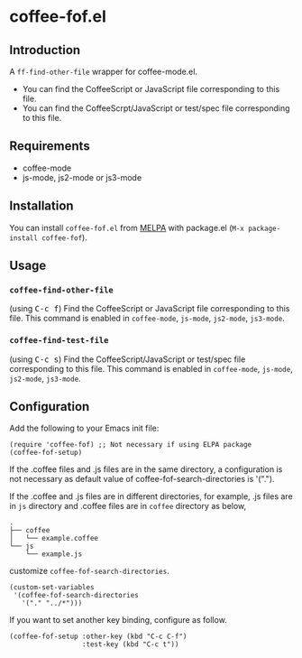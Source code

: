 # coffee-fof.el

## Introduction

A `ff-find-other-file` wrapper for coffee-mode.el.

- You can find the CoffeeScript or JavaScript file corresponding to this file.
- You can find the CoffeeScrpt/JavaScript or test/spec file corresponding to this file.

## Requirements

* coffee-mode
* js-mode, js2-mode or js3-mode


## Installation

You can install `coffee-fof.el` from [MELPA](https://github.com/milkypostman/melpa.git) with package.el
(`M-x package-install coffee-fof`).

## Usage

### `coffee-find-other-file`

(using <kbd>C-c f</kbd>) Find the CoffeeScript or JavaScript file
corresponding to this file.  This command is enabled in `coffee-mode`,
`js-mode`, `js2-mode`, `js3-mode`.

### `coffee-find-test-file`

(using <kbd>C-c s</kbd>) Find the CoffeeScript/JavaScript or test/spec
file corresponding to this file.  This command is enabled in
`coffee-mode`, `js-mode`, `js2-mode`, `js3-mode`.

## Configuration

Add the following to your Emacs init file:

```elisp
(require 'coffee-fof) ;; Not necessary if using ELPA package
(coffee-fof-setup)
```

If the .coffee files and .js files are in the same directory, a configuration is not necessary as default value of coffee-fof-search-directories is '(".").

If the .coffee and .js files are in different directories, for example, .js files are in `js` directory and .coffee files are in `coffee` directory as below,

    .
    ├── coffee
    │   └── example.coffee
    └── js
        └── example.js

customize `coffee-fof-search-directories`.

```elisp
(custom-set-variables
 '(coffee-fof-search-directories
   '("." "../*")))
```

If you want to set another key binding, configure as follow.

    (coffee-fof-setup :other-key (kbd "C-c C-f")
                      :test-key (kbd "C-c t"))
